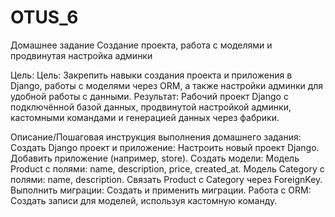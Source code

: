 # OTUS_6
Домашнее задание
Создание проекта, работа с моделями и продвинутая настройка админки

Цель:
Цель:
Закрепить навыки создания проекта и приложения в Django, работы с моделями через ORM, а также настройки админки для удобной работы с данными.
Результат:
Рабочий проект Django с подключённой базой данных, продвинутой настройкой админки, кастомными командами и генерацией данных через фабрики.


Описание/Пошаговая инструкция выполнения домашнего задания:
Создать Django проект и приложение:
Настроить новый проект Django.
Добавить приложение (например, store).
Создать модели:
Модель Product с полями: name, description, price, created_at.
Модель Category с полями: name, description.
Связать Product с Category через ForeignKey.
Выполнить миграции:
Создать и применить миграции.
Работа с ORM:
Создать записи для моделей, используя кастомную команду.
